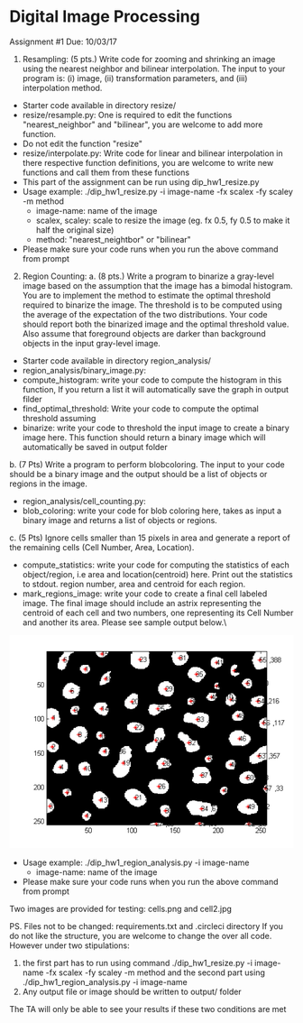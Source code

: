 # Digital Image Processing 
Assignment #1
Due: 10/03/17

1. Resampling:
(5 pts.) Write code for zooming and shrinking an image using the nearest neighbor and bilinear interpolation. The input to your program is: (i) image, (ii) transformation parameters, and (iii) interpolation method.
 
  - Starter code available in directory resize/      
  - resize/resample.py: One is required to edit the functions "nearest_neighbor" and "bilinear", you are welcome to add more       function. 
  - Do not edit the function "resize"
  - resize/interpolate.py: Write code for linear and bilinear interpolation in there respective function definitions, you are welcome to write new functions and call them from these functions
  - This part of the assignment can be run using dip_hw1_resize.py
  - Usage example: ./dip_hw1_resize.py -i image-name -fx scalex -fy scaley -m method
    - image-name: name of the image
    - scalex, scaley: scale to resize the image (eg. fx 0.5, fy 0.5 to make it half the original size)
    - method: "nearest_neightbor" or "bilinear" 
  - Please make sure your code runs when you run the above command from prompt

2. Region Counting:
 a. (8 pts.) Write a program to binarize a gray-level image based on the assumption that the image has a bimodal histogram.  You are to implement the method to estimate the optimal threshold required to binarize the image. The threshold is to be computed using the average of the expectation of the two distributions. Your code should report both the binarized image and the optimal threshold value. Also assume that foreground objects are darker than background objects in the input gray-level image.
 - Starter code available in directory region_analysis/   
 - region_analysis/binary_image.py:
  - compute_histogram: write your code to compute the histogram in this function, If you return a list it will automatically save the graph in output filder
  - find_optimal_threshold: Write your code to compute the optimal threshold assuming
  - binarize: write your code to threshold the input image to create a binary image here. This function should return a binary image which will automatically be saved in output folder  
  
 b. (7 Pts) Write a program to perform blobcoloring. The input to your code should be a binary image and the output should be a list of objects or regions in the image. 
 - region_analysis/cell_counting.py:
  - blob_coloring: write your code for blob coloring here, takes as input a binary image and returns a list of objects or regions.
  
 c. (5 Pts) Ignore cells smaller than 15 pixels in area and generate a report of the remaining cells (Cell Number, Area, Location). 
  - compute_statistics: write your code for computing the statistics of each object/region, i.e area and location(centroid) here.
  Print out the statistics to stdout. region number, area and centroid for each region. 
  - mark_regions_image: write your code to create a final cell labeled image. The final image should include an astrix representing the centroid of each cell and two numbers, one representing its Cell Number and another its area. Please see sample output below.\
  
  ![Alt text](result.png?raw=true "Sample output")
  
  
  - Usage example: ./dip_hw1_region_analysis.py -i image-name
    - image-name: name of the image    
  - Please make sure your code runs when you run the above command from prompt
  
Two images are provided for testing: cells.png and cell2.jpg


  
PS. Files not to be changed: requirements.txt and .circleci directory
If you do not like the structure, you are welcome to change the over all code. 
However under two stipulations:
1. the first part has to run using command
 ./dip_hw1_resize.py -i image-name -fx scalex -fy scaley -m method
  and the second part using
  ./dip_hw1_region_analysis.py -i image-name  
2. Any output file or image should be written to output/ folder

The TA will only be able to see your results if these two conditions are met




  

 



